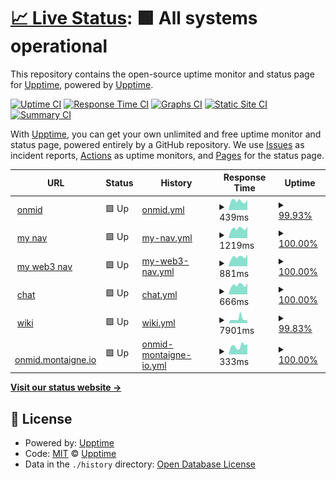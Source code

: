 # [📈 Live Status](https://demo.upptime.js.org): <!--live status--> **🟩 All systems operational**

This repository contains the open-source uptime monitor and status page for [Upptime](https://upptime.js.org), powered by [Upptime](https://github.com/upptime/upptime).

[![Uptime CI](https://github.com/alex602022/upptime/workflows/Uptime%20CI/badge.svg)](https://github.com/alex602022/upptime/actions?query=workflow%3A%22Uptime+CI%22)
[![Response Time CI](https://github.com/alex602022/upptime/workflows/Response%20Time%20CI/badge.svg)](https://github.com/alex602022/upptime/actions?query=workflow%3A%22Response+Time+CI%22)
[![Graphs CI](https://github.com/alex602022/upptime/workflows/Graphs%20CI/badge.svg)](https://github.com/alex602022/upptime/actions?query=workflow%3A%22Graphs+CI%22)
[![Static Site CI](https://github.com/alex602022/upptime/workflows/Static%20Site%20CI/badge.svg)](https://github.com/alex602022/upptime/actions?query=workflow%3A%22Static+Site+CI%22)
[![Summary CI](https://github.com/alex602022/upptime/workflows/Summary%20CI/badge.svg)](https://github.com/alex602022/upptime/actions?query=workflow%3A%22Summary+CI%22)

With [Upptime](https://upptime.js.org), you can get your own unlimited and free uptime monitor and status page, powered entirely by a GitHub repository. We use [Issues](https://github.com/upptime/upptime/issues) as incident reports, [Actions](https://github.com/alex602022/upptime/actions) as uptime monitors, and [Pages](https://demo.upptime.js.org) for the status page.

<!--start: status pages-->
<!-- This summary is generated by Upptime (https://github.com/upptime/upptime) -->
<!-- Do not edit this manually, your changes will be overwritten -->
<!-- prettier-ignore -->
| URL | Status | History | Response Time | Uptime |
| --- | ------ | ------- | ------------- | ------ |
| <img alt="" src="https://icons.duckduckgo.com/ip3/onmid.net.ico" height="13"> [onmid](https://onmid.net) | 🟩 Up | [onmid.yml](https://github.com/alex602022/upptime/commits/HEAD/history/onmid.yml) | <details><summary><img alt="Response time graph" src="./graphs/onmid/response-time-week.png" height="20"> 439ms</summary><br><a href="https://alex602022.github.io/upptime/history/onmid"><img alt="Response time 513" src="https://img.shields.io/endpoint?url=https%3A%2F%2Fraw.githubusercontent.com%2Falex602022%2Fupptime%2FHEAD%2Fapi%2Fonmid%2Fresponse-time.json"></a><br><a href="https://alex602022.github.io/upptime/history/onmid"><img alt="24-hour response time 489" src="https://img.shields.io/endpoint?url=https%3A%2F%2Fraw.githubusercontent.com%2Falex602022%2Fupptime%2FHEAD%2Fapi%2Fonmid%2Fresponse-time-day.json"></a><br><a href="https://alex602022.github.io/upptime/history/onmid"><img alt="7-day response time 439" src="https://img.shields.io/endpoint?url=https%3A%2F%2Fraw.githubusercontent.com%2Falex602022%2Fupptime%2FHEAD%2Fapi%2Fonmid%2Fresponse-time-week.json"></a><br><a href="https://alex602022.github.io/upptime/history/onmid"><img alt="30-day response time 544" src="https://img.shields.io/endpoint?url=https%3A%2F%2Fraw.githubusercontent.com%2Falex602022%2Fupptime%2FHEAD%2Fapi%2Fonmid%2Fresponse-time-month.json"></a><br><a href="https://alex602022.github.io/upptime/history/onmid"><img alt="1-year response time 513" src="https://img.shields.io/endpoint?url=https%3A%2F%2Fraw.githubusercontent.com%2Falex602022%2Fupptime%2FHEAD%2Fapi%2Fonmid%2Fresponse-time-year.json"></a></details> | <details><summary><a href="https://alex602022.github.io/upptime/history/onmid">99.93%</a></summary><a href="https://alex602022.github.io/upptime/history/onmid"><img alt="All-time uptime 99.98%" src="https://img.shields.io/endpoint?url=https%3A%2F%2Fraw.githubusercontent.com%2Falex602022%2Fupptime%2FHEAD%2Fapi%2Fonmid%2Fuptime.json"></a><br><a href="https://alex602022.github.io/upptime/history/onmid"><img alt="24-hour uptime 99.48%" src="https://img.shields.io/endpoint?url=https%3A%2F%2Fraw.githubusercontent.com%2Falex602022%2Fupptime%2FHEAD%2Fapi%2Fonmid%2Fuptime-day.json"></a><br><a href="https://alex602022.github.io/upptime/history/onmid"><img alt="7-day uptime 99.93%" src="https://img.shields.io/endpoint?url=https%3A%2F%2Fraw.githubusercontent.com%2Falex602022%2Fupptime%2FHEAD%2Fapi%2Fonmid%2Fuptime-week.json"></a><br><a href="https://alex602022.github.io/upptime/history/onmid"><img alt="30-day uptime 99.98%" src="https://img.shields.io/endpoint?url=https%3A%2F%2Fraw.githubusercontent.com%2Falex602022%2Fupptime%2FHEAD%2Fapi%2Fonmid%2Fuptime-month.json"></a><br><a href="https://alex602022.github.io/upptime/history/onmid"><img alt="1-year uptime 99.98%" src="https://img.shields.io/endpoint?url=https%3A%2F%2Fraw.githubusercontent.com%2Falex602022%2Fupptime%2FHEAD%2Fapi%2Fonmid%2Fuptime-year.json"></a></details>
| <img alt="" src="https://icons.duckduckgo.com/ip3/nav.onmid.net.ico" height="13"> [my nav](https://nav.onmid.net) | 🟩 Up | [my-nav.yml](https://github.com/alex602022/upptime/commits/HEAD/history/my-nav.yml) | <details><summary><img alt="Response time graph" src="./graphs/my-nav/response-time-week.png" height="20"> 1219ms</summary><br><a href="https://alex602022.github.io/upptime/history/my-nav"><img alt="Response time 1259" src="https://img.shields.io/endpoint?url=https%3A%2F%2Fraw.githubusercontent.com%2Falex602022%2Fupptime%2FHEAD%2Fapi%2Fmy-nav%2Fresponse-time.json"></a><br><a href="https://alex602022.github.io/upptime/history/my-nav"><img alt="24-hour response time 1465" src="https://img.shields.io/endpoint?url=https%3A%2F%2Fraw.githubusercontent.com%2Falex602022%2Fupptime%2FHEAD%2Fapi%2Fmy-nav%2Fresponse-time-day.json"></a><br><a href="https://alex602022.github.io/upptime/history/my-nav"><img alt="7-day response time 1219" src="https://img.shields.io/endpoint?url=https%3A%2F%2Fraw.githubusercontent.com%2Falex602022%2Fupptime%2FHEAD%2Fapi%2Fmy-nav%2Fresponse-time-week.json"></a><br><a href="https://alex602022.github.io/upptime/history/my-nav"><img alt="30-day response time 1272" src="https://img.shields.io/endpoint?url=https%3A%2F%2Fraw.githubusercontent.com%2Falex602022%2Fupptime%2FHEAD%2Fapi%2Fmy-nav%2Fresponse-time-month.json"></a><br><a href="https://alex602022.github.io/upptime/history/my-nav"><img alt="1-year response time 1259" src="https://img.shields.io/endpoint?url=https%3A%2F%2Fraw.githubusercontent.com%2Falex602022%2Fupptime%2FHEAD%2Fapi%2Fmy-nav%2Fresponse-time-year.json"></a></details> | <details><summary><a href="https://alex602022.github.io/upptime/history/my-nav">100.00%</a></summary><a href="https://alex602022.github.io/upptime/history/my-nav"><img alt="All-time uptime 100.00%" src="https://img.shields.io/endpoint?url=https%3A%2F%2Fraw.githubusercontent.com%2Falex602022%2Fupptime%2FHEAD%2Fapi%2Fmy-nav%2Fuptime.json"></a><br><a href="https://alex602022.github.io/upptime/history/my-nav"><img alt="24-hour uptime 100.00%" src="https://img.shields.io/endpoint?url=https%3A%2F%2Fraw.githubusercontent.com%2Falex602022%2Fupptime%2FHEAD%2Fapi%2Fmy-nav%2Fuptime-day.json"></a><br><a href="https://alex602022.github.io/upptime/history/my-nav"><img alt="7-day uptime 100.00%" src="https://img.shields.io/endpoint?url=https%3A%2F%2Fraw.githubusercontent.com%2Falex602022%2Fupptime%2FHEAD%2Fapi%2Fmy-nav%2Fuptime-week.json"></a><br><a href="https://alex602022.github.io/upptime/history/my-nav"><img alt="30-day uptime 100.00%" src="https://img.shields.io/endpoint?url=https%3A%2F%2Fraw.githubusercontent.com%2Falex602022%2Fupptime%2FHEAD%2Fapi%2Fmy-nav%2Fuptime-month.json"></a><br><a href="https://alex602022.github.io/upptime/history/my-nav"><img alt="1-year uptime 100.00%" src="https://img.shields.io/endpoint?url=https%3A%2F%2Fraw.githubusercontent.com%2Falex602022%2Fupptime%2FHEAD%2Fapi%2Fmy-nav%2Fuptime-year.json"></a></details>
| <img alt="" src="https://icons.duckduckgo.com/ip3/wnav.onmid.net.ico" height="13"> [my web3 nav](https://wnav.onmid.net) | 🟩 Up | [my-web3-nav.yml](https://github.com/alex602022/upptime/commits/HEAD/history/my-web3-nav.yml) | <details><summary><img alt="Response time graph" src="./graphs/my-web3-nav/response-time-week.png" height="20"> 881ms</summary><br><a href="https://alex602022.github.io/upptime/history/my-web3-nav"><img alt="Response time 900" src="https://img.shields.io/endpoint?url=https%3A%2F%2Fraw.githubusercontent.com%2Falex602022%2Fupptime%2FHEAD%2Fapi%2Fmy-web3-nav%2Fresponse-time.json"></a><br><a href="https://alex602022.github.io/upptime/history/my-web3-nav"><img alt="24-hour response time 1098" src="https://img.shields.io/endpoint?url=https%3A%2F%2Fraw.githubusercontent.com%2Falex602022%2Fupptime%2FHEAD%2Fapi%2Fmy-web3-nav%2Fresponse-time-day.json"></a><br><a href="https://alex602022.github.io/upptime/history/my-web3-nav"><img alt="7-day response time 881" src="https://img.shields.io/endpoint?url=https%3A%2F%2Fraw.githubusercontent.com%2Falex602022%2Fupptime%2FHEAD%2Fapi%2Fmy-web3-nav%2Fresponse-time-week.json"></a><br><a href="https://alex602022.github.io/upptime/history/my-web3-nav"><img alt="30-day response time 911" src="https://img.shields.io/endpoint?url=https%3A%2F%2Fraw.githubusercontent.com%2Falex602022%2Fupptime%2FHEAD%2Fapi%2Fmy-web3-nav%2Fresponse-time-month.json"></a><br><a href="https://alex602022.github.io/upptime/history/my-web3-nav"><img alt="1-year response time 900" src="https://img.shields.io/endpoint?url=https%3A%2F%2Fraw.githubusercontent.com%2Falex602022%2Fupptime%2FHEAD%2Fapi%2Fmy-web3-nav%2Fresponse-time-year.json"></a></details> | <details><summary><a href="https://alex602022.github.io/upptime/history/my-web3-nav">100.00%</a></summary><a href="https://alex602022.github.io/upptime/history/my-web3-nav"><img alt="All-time uptime 100.00%" src="https://img.shields.io/endpoint?url=https%3A%2F%2Fraw.githubusercontent.com%2Falex602022%2Fupptime%2FHEAD%2Fapi%2Fmy-web3-nav%2Fuptime.json"></a><br><a href="https://alex602022.github.io/upptime/history/my-web3-nav"><img alt="24-hour uptime 100.00%" src="https://img.shields.io/endpoint?url=https%3A%2F%2Fraw.githubusercontent.com%2Falex602022%2Fupptime%2FHEAD%2Fapi%2Fmy-web3-nav%2Fuptime-day.json"></a><br><a href="https://alex602022.github.io/upptime/history/my-web3-nav"><img alt="7-day uptime 100.00%" src="https://img.shields.io/endpoint?url=https%3A%2F%2Fraw.githubusercontent.com%2Falex602022%2Fupptime%2FHEAD%2Fapi%2Fmy-web3-nav%2Fuptime-week.json"></a><br><a href="https://alex602022.github.io/upptime/history/my-web3-nav"><img alt="30-day uptime 100.00%" src="https://img.shields.io/endpoint?url=https%3A%2F%2Fraw.githubusercontent.com%2Falex602022%2Fupptime%2FHEAD%2Fapi%2Fmy-web3-nav%2Fuptime-month.json"></a><br><a href="https://alex602022.github.io/upptime/history/my-web3-nav"><img alt="1-year uptime 100.00%" src="https://img.shields.io/endpoint?url=https%3A%2F%2Fraw.githubusercontent.com%2Falex602022%2Fupptime%2FHEAD%2Fapi%2Fmy-web3-nav%2Fuptime-year.json"></a></details>
| <img alt="" src="https://icons.duckduckgo.com/ip3/chat.onmid.net.ico" height="13"> [chat](https://chat.onmid.net) | 🟩 Up | [chat.yml](https://github.com/alex602022/upptime/commits/HEAD/history/chat.yml) | <details><summary><img alt="Response time graph" src="./graphs/chat/response-time-week.png" height="20"> 666ms</summary><br><a href="https://alex602022.github.io/upptime/history/chat"><img alt="Response time 654" src="https://img.shields.io/endpoint?url=https%3A%2F%2Fraw.githubusercontent.com%2Falex602022%2Fupptime%2FHEAD%2Fapi%2Fchat%2Fresponse-time.json"></a><br><a href="https://alex602022.github.io/upptime/history/chat"><img alt="24-hour response time 802" src="https://img.shields.io/endpoint?url=https%3A%2F%2Fraw.githubusercontent.com%2Falex602022%2Fupptime%2FHEAD%2Fapi%2Fchat%2Fresponse-time-day.json"></a><br><a href="https://alex602022.github.io/upptime/history/chat"><img alt="7-day response time 666" src="https://img.shields.io/endpoint?url=https%3A%2F%2Fraw.githubusercontent.com%2Falex602022%2Fupptime%2FHEAD%2Fapi%2Fchat%2Fresponse-time-week.json"></a><br><a href="https://alex602022.github.io/upptime/history/chat"><img alt="30-day response time 654" src="https://img.shields.io/endpoint?url=https%3A%2F%2Fraw.githubusercontent.com%2Falex602022%2Fupptime%2FHEAD%2Fapi%2Fchat%2Fresponse-time-month.json"></a><br><a href="https://alex602022.github.io/upptime/history/chat"><img alt="1-year response time 654" src="https://img.shields.io/endpoint?url=https%3A%2F%2Fraw.githubusercontent.com%2Falex602022%2Fupptime%2FHEAD%2Fapi%2Fchat%2Fresponse-time-year.json"></a></details> | <details><summary><a href="https://alex602022.github.io/upptime/history/chat">100.00%</a></summary><a href="https://alex602022.github.io/upptime/history/chat"><img alt="All-time uptime 100.00%" src="https://img.shields.io/endpoint?url=https%3A%2F%2Fraw.githubusercontent.com%2Falex602022%2Fupptime%2FHEAD%2Fapi%2Fchat%2Fuptime.json"></a><br><a href="https://alex602022.github.io/upptime/history/chat"><img alt="24-hour uptime 100.00%" src="https://img.shields.io/endpoint?url=https%3A%2F%2Fraw.githubusercontent.com%2Falex602022%2Fupptime%2FHEAD%2Fapi%2Fchat%2Fuptime-day.json"></a><br><a href="https://alex602022.github.io/upptime/history/chat"><img alt="7-day uptime 100.00%" src="https://img.shields.io/endpoint?url=https%3A%2F%2Fraw.githubusercontent.com%2Falex602022%2Fupptime%2FHEAD%2Fapi%2Fchat%2Fuptime-week.json"></a><br><a href="https://alex602022.github.io/upptime/history/chat"><img alt="30-day uptime 100.00%" src="https://img.shields.io/endpoint?url=https%3A%2F%2Fraw.githubusercontent.com%2Falex602022%2Fupptime%2FHEAD%2Fapi%2Fchat%2Fuptime-month.json"></a><br><a href="https://alex602022.github.io/upptime/history/chat"><img alt="1-year uptime 100.00%" src="https://img.shields.io/endpoint?url=https%3A%2F%2Fraw.githubusercontent.com%2Falex602022%2Fupptime%2FHEAD%2Fapi%2Fchat%2Fuptime-year.json"></a></details>
| <img alt="" src="https://icons.duckduckgo.com/ip3/43.142.236.225.ico" height="13"> [wiki](http://43.142.236.225:890/) | 🟩 Up | [wiki.yml](https://github.com/alex602022/upptime/commits/HEAD/history/wiki.yml) | <details><summary><img alt="Response time graph" src="./graphs/wiki/response-time-week.png" height="20"> 7901ms</summary><br><a href="https://alex602022.github.io/upptime/history/wiki"><img alt="Response time 7085" src="https://img.shields.io/endpoint?url=https%3A%2F%2Fraw.githubusercontent.com%2Falex602022%2Fupptime%2FHEAD%2Fapi%2Fwiki%2Fresponse-time.json"></a><br><a href="https://alex602022.github.io/upptime/history/wiki"><img alt="24-hour response time 5811" src="https://img.shields.io/endpoint?url=https%3A%2F%2Fraw.githubusercontent.com%2Falex602022%2Fupptime%2FHEAD%2Fapi%2Fwiki%2Fresponse-time-day.json"></a><br><a href="https://alex602022.github.io/upptime/history/wiki"><img alt="7-day response time 7901" src="https://img.shields.io/endpoint?url=https%3A%2F%2Fraw.githubusercontent.com%2Falex602022%2Fupptime%2FHEAD%2Fapi%2Fwiki%2Fresponse-time-week.json"></a><br><a href="https://alex602022.github.io/upptime/history/wiki"><img alt="30-day response time 7085" src="https://img.shields.io/endpoint?url=https%3A%2F%2Fraw.githubusercontent.com%2Falex602022%2Fupptime%2FHEAD%2Fapi%2Fwiki%2Fresponse-time-month.json"></a><br><a href="https://alex602022.github.io/upptime/history/wiki"><img alt="1-year response time 7085" src="https://img.shields.io/endpoint?url=https%3A%2F%2Fraw.githubusercontent.com%2Falex602022%2Fupptime%2FHEAD%2Fapi%2Fwiki%2Fresponse-time-year.json"></a></details> | <details><summary><a href="https://alex602022.github.io/upptime/history/wiki">99.83%</a></summary><a href="https://alex602022.github.io/upptime/history/wiki"><img alt="All-time uptime 99.91%" src="https://img.shields.io/endpoint?url=https%3A%2F%2Fraw.githubusercontent.com%2Falex602022%2Fupptime%2FHEAD%2Fapi%2Fwiki%2Fuptime.json"></a><br><a href="https://alex602022.github.io/upptime/history/wiki"><img alt="24-hour uptime 100.00%" src="https://img.shields.io/endpoint?url=https%3A%2F%2Fraw.githubusercontent.com%2Falex602022%2Fupptime%2FHEAD%2Fapi%2Fwiki%2Fuptime-day.json"></a><br><a href="https://alex602022.github.io/upptime/history/wiki"><img alt="7-day uptime 99.83%" src="https://img.shields.io/endpoint?url=https%3A%2F%2Fraw.githubusercontent.com%2Falex602022%2Fupptime%2FHEAD%2Fapi%2Fwiki%2Fuptime-week.json"></a><br><a href="https://alex602022.github.io/upptime/history/wiki"><img alt="30-day uptime 99.91%" src="https://img.shields.io/endpoint?url=https%3A%2F%2Fraw.githubusercontent.com%2Falex602022%2Fupptime%2FHEAD%2Fapi%2Fwiki%2Fuptime-month.json"></a><br><a href="https://alex602022.github.io/upptime/history/wiki"><img alt="1-year uptime 99.91%" src="https://img.shields.io/endpoint?url=https%3A%2F%2Fraw.githubusercontent.com%2Falex602022%2Fupptime%2FHEAD%2Fapi%2Fwiki%2Fuptime-year.json"></a></details>
| <img alt="" src="https://icons.duckduckgo.com/ip3/onmid.montaigne.io.ico" height="13"> [onmid.montaigne.io](https://onmid.montaigne.io/) | 🟩 Up | [onmid-montaigne-io.yml](https://github.com/alex602022/upptime/commits/HEAD/history/onmid-montaigne-io.yml) | <details><summary><img alt="Response time graph" src="./graphs/onmid-montaigne-io/response-time-week.png" height="20"> 333ms</summary><br><a href="https://alex602022.github.io/upptime/history/onmid-montaigne-io"><img alt="Response time 276" src="https://img.shields.io/endpoint?url=https%3A%2F%2Fraw.githubusercontent.com%2Falex602022%2Fupptime%2FHEAD%2Fapi%2Fonmid-montaigne-io%2Fresponse-time.json"></a><br><a href="https://alex602022.github.io/upptime/history/onmid-montaigne-io"><img alt="24-hour response time 402" src="https://img.shields.io/endpoint?url=https%3A%2F%2Fraw.githubusercontent.com%2Falex602022%2Fupptime%2FHEAD%2Fapi%2Fonmid-montaigne-io%2Fresponse-time-day.json"></a><br><a href="https://alex602022.github.io/upptime/history/onmid-montaigne-io"><img alt="7-day response time 333" src="https://img.shields.io/endpoint?url=https%3A%2F%2Fraw.githubusercontent.com%2Falex602022%2Fupptime%2FHEAD%2Fapi%2Fonmid-montaigne-io%2Fresponse-time-week.json"></a><br><a href="https://alex602022.github.io/upptime/history/onmid-montaigne-io"><img alt="30-day response time 296" src="https://img.shields.io/endpoint?url=https%3A%2F%2Fraw.githubusercontent.com%2Falex602022%2Fupptime%2FHEAD%2Fapi%2Fonmid-montaigne-io%2Fresponse-time-month.json"></a><br><a href="https://alex602022.github.io/upptime/history/onmid-montaigne-io"><img alt="1-year response time 276" src="https://img.shields.io/endpoint?url=https%3A%2F%2Fraw.githubusercontent.com%2Falex602022%2Fupptime%2FHEAD%2Fapi%2Fonmid-montaigne-io%2Fresponse-time-year.json"></a></details> | <details><summary><a href="https://alex602022.github.io/upptime/history/onmid-montaigne-io">100.00%</a></summary><a href="https://alex602022.github.io/upptime/history/onmid-montaigne-io"><img alt="All-time uptime 100.00%" src="https://img.shields.io/endpoint?url=https%3A%2F%2Fraw.githubusercontent.com%2Falex602022%2Fupptime%2FHEAD%2Fapi%2Fonmid-montaigne-io%2Fuptime.json"></a><br><a href="https://alex602022.github.io/upptime/history/onmid-montaigne-io"><img alt="24-hour uptime 100.00%" src="https://img.shields.io/endpoint?url=https%3A%2F%2Fraw.githubusercontent.com%2Falex602022%2Fupptime%2FHEAD%2Fapi%2Fonmid-montaigne-io%2Fuptime-day.json"></a><br><a href="https://alex602022.github.io/upptime/history/onmid-montaigne-io"><img alt="7-day uptime 100.00%" src="https://img.shields.io/endpoint?url=https%3A%2F%2Fraw.githubusercontent.com%2Falex602022%2Fupptime%2FHEAD%2Fapi%2Fonmid-montaigne-io%2Fuptime-week.json"></a><br><a href="https://alex602022.github.io/upptime/history/onmid-montaigne-io"><img alt="30-day uptime 100.00%" src="https://img.shields.io/endpoint?url=https%3A%2F%2Fraw.githubusercontent.com%2Falex602022%2Fupptime%2FHEAD%2Fapi%2Fonmid-montaigne-io%2Fuptime-month.json"></a><br><a href="https://alex602022.github.io/upptime/history/onmid-montaigne-io"><img alt="1-year uptime 100.00%" src="https://img.shields.io/endpoint?url=https%3A%2F%2Fraw.githubusercontent.com%2Falex602022%2Fupptime%2FHEAD%2Fapi%2Fonmid-montaigne-io%2Fuptime-year.json"></a></details>

<!--end: status pages-->

[**Visit our status website →**](https://demo.upptime.js.org)

## 📄 License

- Powered by: [Upptime](https://github.com/upptime/upptime)
- Code: [MIT](./LICENSE) © [Upptime](https://upptime.js.org)
- Data in the `./history` directory: [Open Database License](https://opendatacommons.org/licenses/odbl/1-0/)
